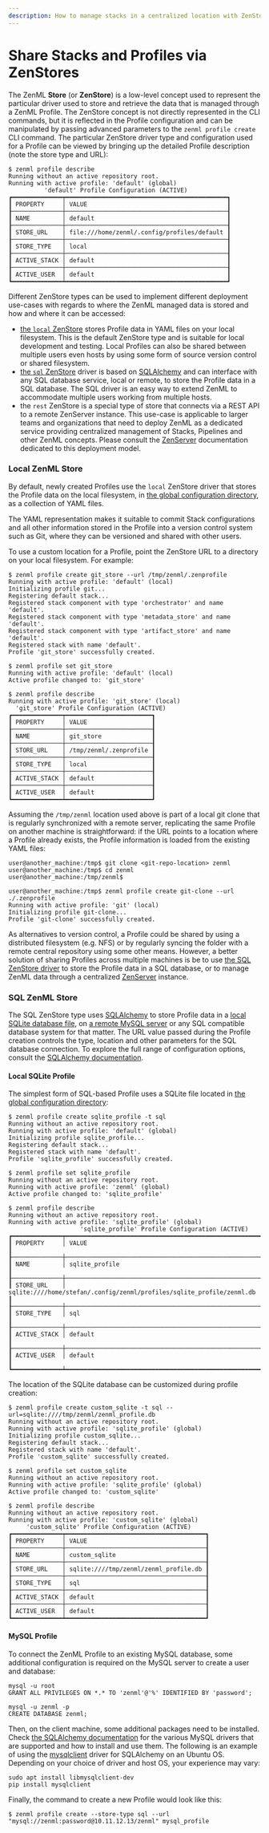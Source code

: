 ```yaml
---
description: How to manage stacks in a centralized location with ZenStores
---
```


# Share Stacks and Profiles via ZenStores

The ZenML **Store** (or **ZenStore**) is a low-level concept used to represent the
particular driver used to store and retrieve the data that is managed through a
ZenML Profile. The ZenStore concept is not directly represented in the CLI
commands, but it is reflected in the Profile configuration and can be
manipulated by passing advanced parameters to the `zenml profile create` CLI
command. The particular ZenStore driver type and configuration used for a
Profile can be viewed by bringing up the detailed Profile description (note the
store type and URL):

```
$ zenml profile describe
Running without an active repository root.
Running with active profile: 'default' (global)
          'default' Profile Configuration (ACTIVE)           
┏━━━━━━━━━━━━━━┯━━━━━━━━━━━━━━━━━━━━━━━━━━━━━━━━━━━━━━━━━━━━━┓
┃ PROPERTY     │ VALUE                                       ┃
┠──────────────┼─────────────────────────────────────────────┨
┃ NAME         │ default                                     ┃
┠──────────────┼─────────────────────────────────────────────┨
┃ STORE_URL    │ file:///home/zenml/.config/profiles/default ┃
┠──────────────┼─────────────────────────────────────────────┨
┃ STORE_TYPE   │ local                                       ┃
┠──────────────┼─────────────────────────────────────────────┨
┃ ACTIVE_STACK │ default                                     ┃
┠──────────────┼─────────────────────────────────────────────┨
┃ ACTIVE_USER  │ default                                     ┃
┗━━━━━━━━━━━━━━┷━━━━━━━━━━━━━━━━━━━━━━━━━━━━━━━━━━━━━━━━━━━━━┛
```

Different ZenStore types can be used to implement different deployment use-cases
with regards to where the ZenML managed data is stored and how and where it can
be accessed:

* [the `local` ZenStore](#local-zenml-store) stores Profile data in YAML files
on your local filesystem. This is the default ZenStore type and is suitable for
local development and testing. Local Profiles can also be shared between
multiple users even hosts by using some form of source version control or shared
filesystem.
* [the `sql` ZenStore](#sql-zenml-store) driver is based on [SQLAlchemy](https://www.sqlalchemy.org/)
and can interface with any SQL database service, local or remote, to store the
Profile data in a SQL database. The SQL driver is an easy way to extend ZenML to
accommodate multiple users working from multiple hosts.
* the `rest` ZenStore is a special type of store that connects via a REST API to
a remote ZenServer instance. This use-case is applicable to larger teams and
organizations that need to deploy ZenML as a dedicated service providing
centralized management of Stacks, Pipelines and other ZenML concepts. Please
consult the [ZenServer](./zenml-server.md) documentation dedicated to this
deployment model.

### Local ZenML Store

By default, newly created Profiles use the `local` ZenStore driver that stores
the Profile data on the local filesystem, in
[the global configuration directory](../resources/global-config.md),
as a collection of YAML files.

The YAML representation makes it suitable to commit Stack configurations and
all other information stored in the Profile into a version control system such
as Git, where they can be versioned and shared with other users.

To use a custom location for a Profile, point the ZenStore URL to a directory
on your local filesystem. For example:

```
$ zenml profile create git_store --url /tmp/zenml/.zenprofile
Running with active profile: 'default' (local)
Initializing profile git...
Registering default stack...
Registered stack component with type 'orchestrator' and name 'default'.
Registered stack component with type 'metadata_store' and name 'default'.
Registered stack component with type 'artifact_store' and name 'default'.
Registered stack with name 'default'.
Profile 'git_store' successfully created.

$ zenml profile set git_store
Running with active profile: 'default' (local)
Active profile changed to: 'git_store'

$ zenml profile describe
Running with active profile: 'git_store' (local)
  'git_store' Profile Configuration (ACTIVE)   
┏━━━━━━━━━━━━━━┯━━━━━━━━━━━━━━━━━━━━━━━━┓
┃ PROPERTY     │ VALUE                  ┃
┠──────────────┼────────────────────────┨
┃ NAME         │ git_store              ┃
┠──────────────┼────────────────────────┨
┃ STORE_URL    │ /tmp/zenml/.zenprofile ┃
┠──────────────┼────────────────────────┨
┃ STORE_TYPE   │ local                  ┃
┠──────────────┼────────────────────────┨
┃ ACTIVE_STACK │ default                ┃
┠──────────────┼────────────────────────┨
┃ ACTIVE_USER  │ default                ┃
┗━━━━━━━━━━━━━━┷━━━━━━━━━━━━━━━━━━━━━━━━┛
```

Assuming the `/tmp/zenml` location used above is part of a local git
clone that is regularly synchronized with a remote server, replicating the
same Profile on another machine is straightforward: if the URL points to a
location where a Profile already exists, the Profile information is
loaded from the existing YAML files:

```
user@another_machine:/tmp$ git clone <git-repo-location> zenml
user@another_machine:/tmp$ cd zenml
user@another_machine:/tmp/zenml$

user@another_machine:/tmp$ zenml profile create git-clone --url ./.zenprofile
Running with active profile: 'git' (local)
Initializing profile git-clone...
Profile 'git-clone' successfully created.
```

As alternatives to version control, a Profile could be shared by using a
distributed filesystem (e.g. NFS) or by regularly syncing the folder with a
remote central repository using some other means. However, a better solution
of sharing Profiles across multiple machines is be to use
[the SQL ZenStore driver](#sql-zenml-store) to store the Profile data in
a SQL database, or to manage ZenML data through a centralized
[ZenServer](./zenml-server.md) instance.

### SQL ZenML Store

The SQL ZenStore type uses [SQLAlchemy](https://www.sqlalchemy.org/) to
store Profile data in a [local SQLite database file](#local-sqlite-profile),
on [a remote MySQL server](#mysql-profile) or any SQL compatible database system
for that matter. The URL value passed during the Profile creation controls the
type, location and other parameters for the SQL database connection. To explore
the full range of configuration options, consult the
[SQLAlchemy documentation](https://docs.sqlalchemy.org/en/14/dialects/index.html).

#### Local SQLite Profile

The simplest form of SQL-based Profile uses a SQLite file located in
[the global configuration directory](../resources/global-config.md):

```
$ zenml profile create sqlite_profile -t sql
Running without an active repository root.
Running with active profile: 'default' (global)
Initializing profile sqlite_profile...
Registering default stack...
Registered stack with name 'default'.
Profile 'sqlite_profile' successfully created.

$ zenml profile set sqlite_profile
Running without an active repository root.
Running with active profile: 'zenml' (global)
Active profile changed to: 'sqlite_profile'

$ zenml profile describe
Running without an active repository root.
Running with active profile: 'sqlite_profile' (global)
                    'sqlite_profile' Profile Configuration (ACTIVE)                     
┏━━━━━━━━━━━━━━┯━━━━━━━━━━━━━━━━━━━━━━━━━━━━━━━━━━━━━━━━━━━━━━━━━━━━━━━━━━━━━━━━━━━━━━━┓
┃ PROPERTY     │ VALUE                                                                 ┃
┠──────────────┼───────────────────────────────────────────────────────────────────────┨
┃ NAME         │ sqlite_profile                                                        ┃
┠──────────────┼───────────────────────────────────────────────────────────────────────┨
┃ STORE_URL    │ sqlite:////home/stefan/.config/zenml/profiles/sqlite_profile/zenml.db ┃
┠──────────────┼───────────────────────────────────────────────────────────────────────┨
┃ STORE_TYPE   │ sql                                                                   ┃
┠──────────────┼───────────────────────────────────────────────────────────────────────┨
┃ ACTIVE_STACK │ default                                                               ┃
┠──────────────┼───────────────────────────────────────────────────────────────────────┨
┃ ACTIVE_USER  │ default                                                               ┃
┗━━━━━━━━━━━━━━┷━━━━━━━━━━━━━━━━━━━━━━━━━━━━━━━━━━━━━━━━━━━━━━━━━━━━━━━━━━━━━━━━━━━━━━━┛
```

The location of the SQLite database can be customized during profile creation:

```
$ zenml profile create custom_sqlite -t sql --url=sqlite:////tmp/zenml/zenml_profile.db
Running without an active repository root.
Running with active profile: 'sqlite_profile' (global)
Initializing profile custom_sqlite...
Registering default stack...
Registered stack with name 'default'.
Profile 'custom_sqlite' successfully created.

$ zenml profile set custom_sqlite
Running without an active repository root.
Running with active profile: 'sqlite_profile' (global)
Active profile changed to: 'custom_sqlite'

$ zenml profile describe
Running without an active repository root.
Running with active profile: 'custom_sqlite' (global)
     'custom_sqlite' Profile Configuration (ACTIVE)     
┏━━━━━━━━━━━━━━┯━━━━━━━━━━━━━━━━━━━━━━━━━━━━━━━━━━━━━━━┓
┃ PROPERTY     │ VALUE                                 ┃
┠──────────────┼───────────────────────────────────────┨
┃ NAME         │ custom_sqlite                         ┃
┠──────────────┼───────────────────────────────────────┨
┃ STORE_URL    │ sqlite:////tmp/zenml/zenml_profile.db ┃
┠──────────────┼───────────────────────────────────────┨
┃ STORE_TYPE   │ sql                                   ┃
┠──────────────┼───────────────────────────────────────┨
┃ ACTIVE_STACK │ default                               ┃
┠──────────────┼───────────────────────────────────────┨
┃ ACTIVE_USER  │ default                               ┃
┗━━━━━━━━━━━━━━┷━━━━━━━━━━━━━━━━━━━━━━━━━━━━━━━━━━━━━━━┛
```

#### MySQL Profile

To connect the ZenML Profile to an existing MySQL database, some additional
configuration is required on the MySQL server to create a user and database:

```
mysql -u root
GRANT ALL PRIVILEGES ON *.* TO 'zenml'@'%' IDENTIFIED BY 'password';

mysql -u zenml -p
CREATE DATABASE zenml;
```

Then, on the client machine, some additional packages need to be installed.
Check [the SQLAlchemy documentation](https://docs.sqlalchemy.org/en/14/dialects/mysql.html)
for the various MySQL drivers that are supported and how to install and use
them. The following is an example of using the [mysqlclient](https://docs.sqlalchemy.org/en/14/dialects/mysql.html#module-sqlalchemy.dialects.mysql.mysqldb)
driver for SQLAlchemy on an Ubuntu OS. Depending on your choice of driver and
host OS, your experience may vary:

```
sudo apt install libmysqlclient-dev
pip install mysqlclient
```

Finally, the command to create a new Profile would look like this:

```
$ zenml profile create --store-type sql --url "mysql://zenml:password@10.11.12.13/zenml" mysql_profile
```
